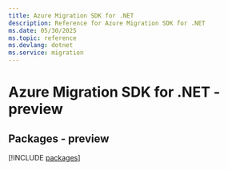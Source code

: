 ```yaml
---
title: Azure Migration SDK for .NET
description: Reference for Azure Migration SDK for .NET
ms.date: 05/30/2025
ms.topic: reference
ms.devlang: dotnet
ms.service: migration
---
```

# Azure Migration SDK for .NET - preview
## Packages - preview
[!INCLUDE [packages](migration-index.md)]